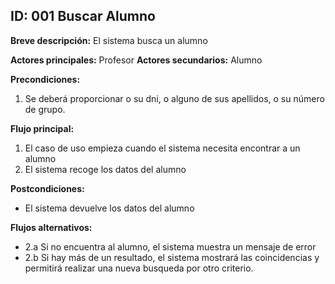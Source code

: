## ID: 001 Buscar Alumno

**Breve descripción:** El sistema busca un alumno

**Actores principales:** Profesor
**Actores secundarios:** Alumno

**Precondiciones:** 

 1. Se deberá proporcionar o su dni, o alguno de sus apellidos, o su número de grupo.

**Flujo principal:**

 1. El caso de uso empieza cuando el sistema necesita encontrar a un alumno
 2. El sistema recoge los datos del alumno

**Postcondiciones:**

 - El sistema devuelve los datos del alumno

**Flujos alternativos:**

 - 2.a Si no encuentra al alumno, el sistema muestra un mensaje de error
 - 2.b Si hay más de un resultado, el sistema mostrará las coincidencias y permitirá realizar una nueva busqueda por otro criterio.
